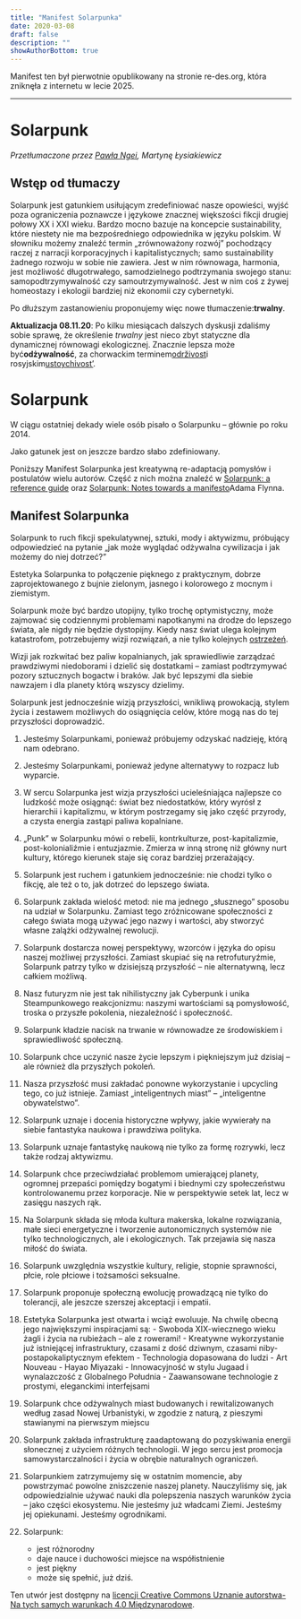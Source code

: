 ```yaml
---
title: "Manifest Solarpunka"
date: 2020-03-08
draft: false
description: ""
showAuthorBottom: true
---
```


Manifest ten był pierwotnie opublikowany na stronie re-des.org, która zniknęła z internetu w lecie 2025.

---

# Solarpunk

_Przetłumaczone przez [Pawła Ngei](https://alxd.org/manifest-solarpunka-pl.html), Martynę Łysiakiewicz_

## Wstęp od tłumaczy

Solarpunk jest gatunkiem usiłującym zredefiniować nasze opowieści, wyjść poza ograniczenia poznawcze i językowe znacznej większości fikcji drugiej połowy XX i XXI wieku. Bardzo mocno bazuje na koncepcie sustainability, które niestety nie ma bezpośredniego odpowiednika w języku polskim. W słowniku możemy znaleźć termin „zrównoważony rozwój” pochodzący raczej z narracji korporacyjnych i kapitalistycznych; samo sustainability żadnego rozwoju w sobie nie zawiera. Jest w nim równowaga, harmonia, jest możliwość długotrwałego, samodzielnego podtrzymania swojego stanu: samopodtrzymywalność czy samoutrzymywalność. Jest w nim coś z żywej homeostazy i ekologii bardziej niż ekonomii czy cybernetyki.

Po dłuższym zastanowieniu proponujemy więc nowe tłumaczenie:**trwalny**.

**Aktualizacja 08.11.20**: Po kilku miesiącach dalszych dyskusji zdaliśmy sobie sprawę, że określenie _trwalny_ jest nieco zbyt statyczne dla dynamicznej równowagi ekologicznej. Znacznie lepsza może być**odżywalność**, za chorwackim terminem[održivost](https://sh.wiktionary.org/wiki/odr%C5%BEivost)i rosyjskim[ustoychivost’](https://en.wiktionary.org/wiki/%D1%83%D1%81%D1%82%D0%BE%D0%B9%D1%87%D0%B8%D0%B2%D0%BE%D1%81%D1%82%D1%8C).

# Solarpunk

W ciągu ostatniej dekady wiele osób pisało o Solarpunku – głównie po roku 2014.

Jako gatunek jest on jeszcze bardzo słabo zdefiniowany.

Poniższy Manifest Solarpunka jest kreatywną re-adaptacją pomysłów i postulatów wielu autorów. Część z nich można znaleźć w [Solarpunk: a reference guide](https://medium.com/solarpunks/solarpunk-a-reference-guide-8bcf18871965) oraz [Solarpunk: Notes towards a manifesto](https://hieroglyph.asu.edu/2014/09/solarpunk-notes-toward-a-manifesto/)Adama Flynna.

## Manifest Solarpunka

Solarpunk to ruch fikcji spekulatywnej, sztuki, mody i aktywizmu, próbujący odpowiedzieć na pytanie „jak może wyglądać odżywalna cywilizacja i jak możemy do niej dotrzeć?”

Estetyka Solarpunka to połączenie pięknego z praktycznym, dobrze zaprojektowanego z bujnie zielonym, jasnego i kolorowego z mocnym i ziemistym.

Solarpunk może być bardzo utopijny, tylko trochę optymistyczny, może zajmować się codziennymi problemami napotkanymi na drodze do lepszego świata, ale nigdy nie będzie dystopijny. Kiedy nasz świat ulega kolejnym katastrofom, potrzebujemy wizji rozwiązań, a nie tylko kolejnych [ostrzeżeń](https://m1k3y.com/2016/04/25/cyberpunk-was-supposed-to-be-a-warning-remastered-from-the-grinding-be-archives/).

Wizji jak rozkwitać bez paliw kopalnianych, jak sprawiedliwie zarządzać prawdziwymi niedoborami i dzielić się dostatkami – zamiast podtrzymywać pozory sztucznych bogactw i braków. Jak być lepszymi dla siebie nawzajem i dla planety którą wszyscy dzielimy.

Solarpunk jest jednocześnie wizją przyszłości, wnikliwą prowokacją, stylem życia i zestawem możliwych do osiągnięcia celów, które mogą nas do tej przyszłości doprowadzić.

1.  Jesteśmy Solarpunkami, ponieważ próbujemy odzyskać nadzieję, którą nam odebrano.
    
2.  Jesteśmy Solarpunkami, ponieważ jedyne alternatywy to rozpacz lub wyparcie.
    
3.  W sercu Solarpunka jest wizja przyszłości ucieleśniająca najlepsze co ludzkość może osiągnąć: świat bez niedostatków, który wyrósł z hierarchii i kapitalizmu, w którym postrzegamy się jako część przyrody, a czysta energia zastąpi paliwa kopalniane.
    
4.  „Punk” w Solarpunku mówi o rebelii, kontrkulturze, post-kapitalizmie, post-kolonialiźmie i entuzjazmie. Zmierza w inną stronę niż główny nurt kultury, którego kierunek staje się coraz bardziej przerażający.
    
5.  Solarpunk jest ruchem i gatunkiem jednocześnie: nie chodzi tylko o fikcję, ale też o to, jak dotrzeć do lepszego świata.
    
6.  Solarpunk zakłada wielość metod: nie ma jednego „słusznego” sposobu na udział w Solarpunku. Zamiast tego zróżnicowane społeczności z całego świata mogą używać jego nazwy i wartości, aby stworzyć własne zalążki odżywalnej rewolucji.
    
7.  Solarpunk dostarcza nowej perspektywy, wzorców i języka do opisu naszej możliwej przyszłości. Zamiast skupiać się na retrofuturyźmie, Solarpunk patrzy tylko w dzisiejszą przyszłość – nie alternatywną, lecz całkiem możliwą.
    
8.  Nasz futuryzm nie jest tak nihilistyczny jak Cyberpunk i unika Steampunkowego reakcjonizmu: naszymi wartościami są pomysłowość, troska o przyszłe pokolenia, niezależność i społeczność.
    
9.  Solarpunk kładzie nacisk na trwanie w równowadze ze środowiskiem i sprawiedliwość społeczną.
    
10.  Solarpunk chce uczynić nasze życie lepszym i piękniejszym już dzisiaj – ale również dla przyszłych pokoleń.
    
11.  Nasza przyszłość musi zakładać ponowne wykorzystanie i upcycling tego, co już istnieje. Zamiast „inteligentnych miast” – „inteligentne obywatelstwo”.
    
12.  Solarpunk uznaje i docenia historyczne wpływy, jakie wywierały na siebie fantastyka naukowa i prawdziwa polityka.
    
13.  Solarpunk uznaje fantastykę naukową nie tylko za formę rozrywki, lecz także rodzaj aktywizmu.
    
14.  Solarpunk chce przeciwdziałać problemom umierającej planety, ogromnej przepaści pomiędzy bogatymi i biednymi czy społeczeństwu kontrolowanemu przez korporacje. Nie w perspektywie setek lat, lecz w zasięgu naszych rąk.
    
15.  Na Solarpunk składa się młoda kultura makerska, lokalne rozwiązania, małe sieci energetyczne i tworzenie autonomicznych systemów nie tylko technologicznych, ale i ekologicznych. Tak przejawia się nasza miłość do świata.
    
16.  Solarpunk uwzględnia wszystkie kultury, religie, stopnie sprawności, płcie, role płciowe i tożsamości seksualne.
    
17.  Solarpunk proponuje społeczną ewolucję prowadzącą nie tylko do tolerancji, ale jeszcze szerszej akceptacji i empatii.
    
18.  Estetyka Solarpunka jest otwarta i wciąż ewoluuje. Na chwilę obecną jego największymi inspiracjami są:
    - Swoboda XIX-wiecznego wieku żagli i życia na rubieżach – ale z rowerami!
    - Kreatywne wykorzystanie już istniejącej infrastruktury, czasami z dość dziwnym, czasami niby-postapokaliptycznym efektem
    - Technologia dopasowana do ludzi
    - Art Nouveau
    - Hayao Miyazaki
    - Innowacyjność w stylu Jugaad i wynalazczość z Globalnego Południa
    - Zaawansowane technologie z prostymi, eleganckimi interfejsami
    
19.  Solarpunk chce odżywalnych miast budowanych i rewitalizowanych według zasad Nowej Urbanistyki, w zgodzie z naturą, z pieszymi stawianymi na pierwszym miejscu
    
20.  Solarpunk zakłada infrastrukturę zaadaptowaną do pozyskiwania energii słonecznej z użyciem różnych technologii. W jego sercu jest promocja samowystarczalności i życia w obrębie naturalnych ograniczeń.
    
21.  Solarpunkiem zatrzymujemy się w ostatnim momencie, aby powstrzymać powolne zniszczenie naszej planety. Nauczyliśmy się, jak odpowiedzialnie używać nauki dla polepszenia naszych warunków życia – jako części ekosystemu. Nie jesteśmy już władcami Ziemi. Jesteśmy jej opiekunami. Jesteśmy ogrodnikami.
    
22. Solarpunk:
    - jest różnorodny
    - daje nauce i duchowości miejsce na współistnienie
    - jest piękny
    - może się spełnić, już dziś.

Ten utwór jest dostępny na [licencji Creative Commons Uznanie autorstwa-Na tych samych warunkach 4.0 Międzynarodowe](http://creativecommons.org/licenses/by-sa/4.0/).